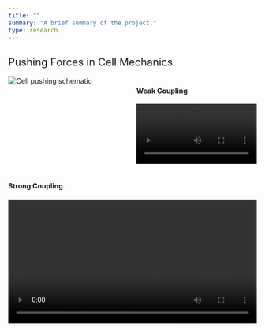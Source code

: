 ```yaml
---
title: ""
summary: "A brief summary of the project."
type: research
---
```

<!-- <h2 style="font-weight: normal">Background</h2>
Over the course of the last two decades, it became progressively clear that physical, i.e.
mechanical forces play a major role in cellular decision making and aid in regulating important
physiological processes like tissue growth and morphogenesis. To actively generate forces, cells
use a highly complex and self-organized contractile structure called the actin cytoskeleton which
allows them to explore the mechanical and geometric properties of their environment through cell-
matrix and cell-cell adhesions. These informations are then fed back to the cell, and evaluated by
means of chemical signals a process which is known as mechanotransduction. Although research
has yielded many new insights in recent years it is still puzzling how cells integrate information
from their environment into their decision-making process. Therefore, it is important to study how
cells generate forces, how the internal molecular machinery regulates them, and how these forces
transmit information in multicellular systems to understand processes such as development,
organogenesis, homeostasis or diseases like cancer. -->

### <h2 style="font-weight: normal">Pushing Forces in Cell Mechanics</h2>
<div style="display: flex; flex-wrap: wrap; gap: 1rem; align-items: flex-start;">

  <!-- Image block -->
  <div style="flex: 1; min-width: 200px;">
    <img src="/uploads/coupling_mechanism.svg" alt="Cell pushing schematic"
         style="max-width: 100%; height: auto;">
  </div>

  <!-- Movie 1 block with heading -->
  <div style="flex: 1; min-width: 200px;">
    <h4>Weak Coupling</h4>
    <video controls style="width: 100%; height: auto;">
      <source src="MovieS1_doublet_weak_coupling.mp4" type="video/mp4">
      Your browser does not support the video tag.
    </video>
  </div>

  <!-- Movie 2 block with heading -->
  <div style="flex: 1; min-width: 200px;">
    <h4>Strong Coupling</h4>
    <video controls style="width: 100%; height: auto;">
      <source src="MovieS2_doublet_strong_coupling.mp4" type="video/mp4">
      Your browser does not support the video tag.
    </video>
  </div>

</div>





<!-- ![Test](coupling_mechanism.svg)
{{< video src="MovieS1_doublet_weak_coupling.mp4" controls="yes" >}} -->
<!-- {{< video src="MovieS1_doublet_weak_coupling.mp4" controls="yes" >}} -->
<!-- <img src="cell_pushing_matrix.jpg" alt="isolated" width="200"/> -->



<!-- - Lists
- **Bold text**
- *Italic text*
- Images
- 
{{< math >}}
$$
\gamma_{n} = \frac{ \left | \left (\mathbf x_{n} - \mathbf x_{n-1} \right )^T \left [\nabla F (\mathbf x_{n}) - \nabla F (\mathbf x_{n-1}) \right ] \right |}{\left \|\nabla F(\mathbf{x}_{n}) - \nabla F(\mathbf{x}_{n-1}) \right \|^2}
$$
{{< /math >}} -->
<!-- $$
\gamma_{n} = \frac{ \left | \left (\mathbf x_{n} - \mathbf x_{n-1} \right )^T \left [\nabla F (\mathbf x_{n}) - \nabla F (\mathbf x_{n-1}) \right ] \right |}{\left \|\nabla F(\mathbf{x}_{n}) - \nabla F(\mathbf{x}_{n-1}) \right \|^2}
$$ -->
